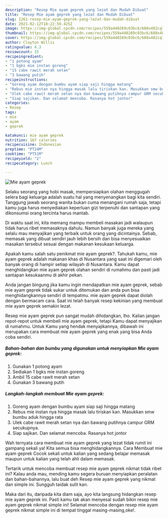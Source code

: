 ```yaml
---
description: "Resep Mie ayam geprek yang lezat dan Mudah Dibuat"
title: "Resep Mie ayam geprek yang lezat dan Mudah Dibuat"
slug: 1261-resep-mie-ayam-geprek-yang-lezat-dan-mudah-dibuat
date: 2021-02-12T18:22:59.425Z
image: https://img-global.cpcdn.com/recipes/559a440269c03bc6/680x482cq70/mie-ayam-geprek-foto-resep-utama.jpg
thumbnail: https://img-global.cpcdn.com/recipes/559a440269c03bc6/680x482cq70/mie-ayam-geprek-foto-resep-utama.jpg
cover: https://img-global.cpcdn.com/recipes/559a440269c03bc6/680x482cq70/mie-ayam-geprek-foto-resep-utama.jpg
author: Clayton Willis
ratingvalue: 4.3
reviewcount: 15
recipeingredient:
- "1 potong ayam"
- "1 bgks mie instan goreng"
- "15 cabe rawit merah setan"
- "3 bawang putih"
recipeinstructions:
- "Goreng ayam dengan bumbu ayam siap saji hingga matang"
- "Rebus mie instan nya hingga masak lalu tiriskan kan. Masukkan smw bumbu aduk hingga rata"
- "Ulek cabe rawit merah setan nya dan bawang putihnya campur GRM secukupnya."
- "Siap sajikan. Dan selamat mencoba. Rasanya hot jontor"
categories:
- Resep
tags:
- mie
- ayam
- geprek

katakunci: mie ayam geprek 
nutrition: 167 calories
recipecuisine: Indonesian
preptime: "PT24M"
cooktime: "PT51M"
recipeyield: "2"
recipecategory: Lunch

---
```



![Mie ayam geprek](https://img-global.cpcdn.com/recipes/559a440269c03bc6/680x482cq70/mie-ayam-geprek-foto-resep-utama.jpg)

Selaku seorang yang hobi masak, mempersiapkan olahan menggugah selera bagi keluarga adalah suatu hal yang menyenangkan bagi kita sendiri. Tanggung jawab seorang  wanita bukan cuma menangani rumah saja, tetapi kamu juga harus menyediakan keperluan gizi terpenuhi dan santapan yang dikonsumsi orang tercinta harus mantab.

Di waktu  saat ini, kita memang mampu membeli masakan jadi walaupun tidak harus ribet memasaknya dahulu. Namun banyak juga mereka yang selalu mau menyajikan yang terbaik untuk orang yang dicintainya. Sebab, memasak yang dibuat sendiri jauh lebih bersih dan bisa menyesuaikan masakan tersebut sesuai dengan makanan kesukaan keluarga. 



Apakah kamu salah satu penikmat mie ayam geprek?. Tahukah kamu, mie ayam geprek adalah makanan khas di Nusantara yang saat ini digemari oleh banyak orang di hampir setiap wilayah di Nusantara. Kamu dapat menghidangkan mie ayam geprek olahan sendiri di rumahmu dan pasti jadi santapan kesukaanmu di akhir pekan.

Anda jangan bingung jika kamu ingin mendapatkan mie ayam geprek, sebab mie ayam geprek tidak sukar untuk ditemukan dan anda pun bisa menghidangkannya sendiri di tempatmu. mie ayam geprek dapat diolah dengan bermacam cara. Saat ini telah banyak resep kekinian yang membuat mie ayam geprek semakin lezat.

Resep mie ayam geprek pun sangat mudah dihidangkan, lho. Kalian jangan repot-repot untuk membeli mie ayam geprek, tetapi Kamu dapat menyajikan di rumahmu. Untuk Kamu yang hendak menyajikannya, dibawah ini merupakan cara membuat mie ayam geprek yang enak yang bisa Anda coba sendiri.

<!--inarticleads1-->

##### Bahan-bahan dan bumbu yang digunakan untuk menyiapkan Mie ayam geprek:

1. Gunakan 1 potong ayam
1. Sediakan 1 bgks mie instan goreng
1. Ambil 15 cabe rawit merah setan
1. Gunakan 3 bawang putih




<!--inarticleads2-->

##### Langkah-langkah membuat Mie ayam geprek:

1. Goreng ayam dengan bumbu ayam siap saji hingga matang
1. Rebus mie instan nya hingga masak lalu tiriskan kan. Masukkan smw bumbu aduk hingga rata
1. Ulek cabe rawit merah setan nya dan bawang putihnya campur GRM secukupnya.
1. Siap sajikan. Dan selamat mencoba. Rasanya hot jontor




Wah ternyata cara membuat mie ayam geprek yang lezat tidak rumit ini gampang sekali ya! Kita semua bisa menghidangkannya. Cara Membuat mie ayam geprek Cocok sekali untuk kalian yang sedang belajar memasak maupun untuk kalian yang telah ahli dalam memasak.

Tertarik untuk mencoba membuat resep mie ayam geprek nikmat tidak ribet ini? Kalau anda mau, mending kamu segera buruan menyiapkan peralatan dan bahan-bahannya, lalu buat deh Resep mie ayam geprek yang nikmat dan simple ini. Sungguh taidak sulit kan. 

Maka dari itu, daripada kita diam saja, ayo kita langsung hidangkan resep mie ayam geprek ini. Pasti kamu tak akan menyesal sudah bikin resep mie ayam geprek nikmat simple ini! Selamat mencoba dengan resep mie ayam geprek nikmat simple ini di tempat tinggal masing-masing,oke!.

